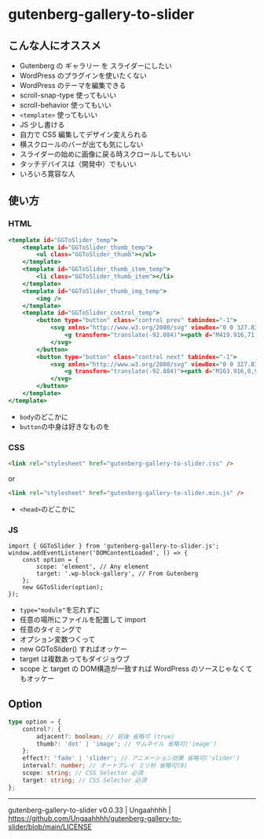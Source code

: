 # gutenberg-gallery-to-slider

## こんな人にオススメ

 - Gutenberg の ギャラリー を スライダーにしたい
 - WordPress のプラグインを使いたくない
 - WordPress のテーマを編集できる
 - scroll-snap-type 使ってもいい
 - scroll-behavior 使ってもいい
 - `<template>` 使ってもいい
 - JS 少し書ける
 - 自力で CSS 編集してデザイン変えられる
 - 横スクロールのバーが出ても気にしない
 - スライダーの始めに画像に戻る時スクロールしてもいい
 - タッチデバイスは（開発中）でもいい
 - いろいろ寛容な人

## 使い方

### HTML

```template.html
<template id="GGToSlider_temp">
    <template id="GGToSlider_thumb_temp">
        <ul class="GGToSlider_thumb"></ul>
    </template>
    <template id="GGToSlider_thumb_item_temp">
        <li class="GGToSlider_thumb_item"></li>
    </template>
    <template id="GGToSlider_thumb_img_temp">
        <img />
    </template>
    <template id="GGToSlider_control_temp">
        <button type="button" class="control prev" tabindex="-1">
            <svg xmlns="http://www.w3.org/2000/svg" viewBox="0 0 327.832 512">
                <g transform="translate(-92.084)"><path d="M419.916,71.821,348.084,0l-256,256.005L348.084,512l71.832-71.822L235.742,256.005Z" /></g>
            </svg>
        </button>
        <button type="button" class="control next" tabindex="-1">
            <svg xmlns="http://www.w3.org/2000/svg" viewBox="0 0 327.832 512">
                <g transform="translate(-92.084)"><path d="M163.916,0,92.084,71.822,276.258,256,92.084,440.178,163.916,512l256-256Z" /></g>
            </svg>
        </button>
    </template>
</template>
```

 - `body`のどこかに
 - `button`の中身は好きなものを

### CSS

```HTML
<link rel="stylesheet" href="gutenberg-gallery-to-slider.css" />
```

or

```html
<link rel="stylesheet" href="gutenberg-gallery-to-slider.min.js" />
```

 - `<head>`のどこかに


### JS

```JS
import { GGToSlider } from 'gutenberg-gallery-to-slider.js';
window.addEventListener('DOMContentLoaded', () => {
	const option = {
		scope: 'element', // Any element
        target: '.wp-block-gallery', // From Gutenberg
	};
    new GGToSlider(option);
});
```

 - `type="module"`を忘れずに
 - 任意の場所にファイルを配置して import
 - 任意のタイミングで
 - オプション変数つくって
 - new GGToSlider() すればオッケー
 - target は複数あってもダイジョウブ
 - scope と target の DOM構造が一致すれば WordPress のソースじゃなくてもオッケー

## Option

```typescript
type option = {
	control?: {
		adjacent?: boolean; // 前後 省略可 (true)
		thumb?: 'dot' | 'image'; // サムネイル 省略可('image')
	};
	effect?: 'fade' | 'slider'; // アニメーション効果 省略可('slider')
	interval?: number; // オートプレイ ミリ秒 省略可(0)
	scope: string; // CSS Selector 必須
	target: string; // CSS Selector 必須
};
```

------

gutenberg-gallery-to-slider v0.0.33 | Ungaahhhh | https://github.com/Ungaahhhh/gutenberg-gallery-to-slider/blob/main/LICENSE
